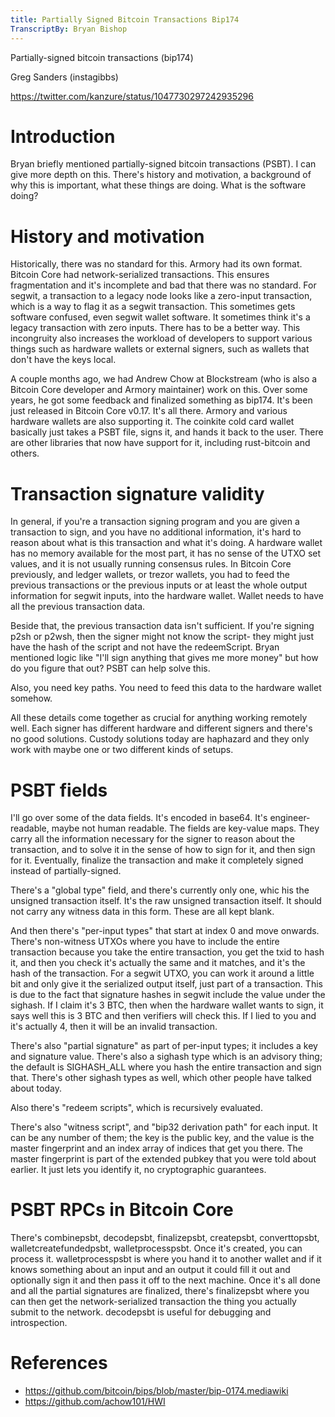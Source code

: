 ```yaml
---
title: Partially Signed Bitcoin Transactions Bip174
TranscriptBy: Bryan Bishop
---
```


Partially-signed bitcoin transactions (bip174)

Greg Sanders (instagibbs)

<https://twitter.com/kanzure/status/1047730297242935296>

# Introduction

Bryan briefly mentioned partially-signed bitcoin transactions (PSBT). I can give more depth on this. There's history and motivation, a background of why this is important, what these things are doing. What is the software doing?

# History and motivation

Historically, there was no standard for this. Armory had its own format. Bitcoin Core had network-serialized transactions. This ensures fragmentation and it's incomplete and bad that there was no standard. For segwit, a transaction to a legacy node looks like a zero-input transaction, which is a way to flag it as a segwit transaction. This sometimes gets software confused, even segwit wallet software. It sometimes think it's a legacy transaction with zero inputs. There has to be a better way. This incongruity also increases the workload of developers to support various things such as hardware wallets or external signers, such as wallets that don't have the keys local.

A couple months ago, we had Andrew Chow at Blockstream (who is also a Bitcoin Core developer and Armory maintainer) work on this. Over some years, he got some feedback and finalized something as bip174. It's been just released in Bitcoin Core v0.17. It's all there. Armory and various hardware wallets are also supporting it. The coinkite cold card wallet basically just takes a PSBT file, signs it, and hands it back to the user. There are other libraries that now have support for it, including rust-bitcoin and others.

# Transaction signature validity

In general, if you're a transaction signing program and you are given a transaction to sign, and you have no additional information, it's hard to reason about what is this transaction and what it's doing. A hardware wallet has no memory available for the most part, it has no sense of the UTXO set values, and it is not usually running consensus rules. In Bitcoin Core previously, and ledger wallets, or trezor wallets, you had to feed the previous transactions or the previous inputs or at least the whole output information for segwit inputs, into the hardware wallet. Wallet needs to have all the previous transaction data.

Beside that, the previous transaction data isn't sufficient. If you're signing p2sh or p2wsh, then the signer might not know the script- they might just have the hash of the script and not have the redeemScript. Bryan mentioned logic like "I'll sign anything that gives me more money" but how do you figure that out? PSBT can help solve this.

Also, you need key paths. You need to feed this data to the hardware wallet somehow.

All these details come together as crucial for anything working remotely well. Each signer has different hardware and different signers and there's no good solutions. Custody solutions today are haphazard and they only work with maybe one or two different kinds of setups.

# PSBT fields

I'll go over some of the data fields. It's encoded in base64. It's engineer-readable, maybe not human readable. The fields are key-value maps. They carry all the information necessary for the signer to reason about the transaction, and to solve it in the sense of how to sign for it, and then sign for it. Eventually, finalize the transaction and make it completely signed instead of partially-signed.

There's a "global type" field, and there's currently only one, whic his the unsigned transaction itself. It's the raw unsigned transaction itself. It should not carry any witness data in this form. These are all kept blank.

And then there's "per-input types" that start at index 0 and move onwards. There's non-witness UTXOs where you have to include the entire transaction because you take the entire transaction, you get the txid to hash it, and then you check it's actually the same and it matches, and it's the hash of the transaction. For a segwit UTXO, you can work it around a little bit and only give it the serialized output itself, just part of a transaction. This is due to the fact that signature hashes in segwit include the value under the sighash. If I claim it's 3 BTC, then when the hardware wallet wants to sign, it says well this is 3 BTC and then verifiers will check this. If I lied to you and it's actually 4, then it will be an invalid transaction.

There's also "partial signature" as part of per-input types; it includes a key and signature value. There's also a sighash type which is an advisory thing; the default is SIGHASH\_ALL where you hash the entire transaction and sign that. There's other sighash types as well, which other people have talked about today.

Also there's "redeem scripts", which is recursively evaluated.

There's also "witness script", and "bip32 derivation path" for each input. It can be any number of them; the key is the public key, and the value is the master fingerprint and an index array of indices that get you there. The master fingerprint is part of the extended pubkey that you were told about earlier. It just lets you identify it, no cryptographic guarantees.

# PSBT RPCs in Bitcoin Core

There's combinepsbt, decodepsbt, finalizepsbt, createpsbt, converttopsbt, walletcreatefundedpsbt, walletprocesspsbt. Once it's created, you can process it. walletprocesspsbt is where you hand it to another wallet and if it knows something about an input and an output it could fill it out and optionally sign it and then pass it off to the next machine. Once it's all done and all the partial signatures are finalized, there's finalizepsbt where you can then get the network-serialized transaction the thing you actually submit to the network. decodepsbt is useful for debugging and introspection.

# References

* <https://github.com/bitcoin/bips/blob/master/bip-0174.mediawiki>
* <https://github.com/achow101/HWI>




